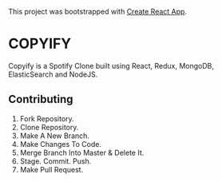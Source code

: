 This project was bootstrapped with [Create React App](https://github.com/facebook/create-react-app).

# COPYIFY
Copyify is a Spotify Clone built using React, Redux, MongoDB, ElasticSearch and NodeJS.


## Contributing

1. Fork Repository.
2. Clone Repository.
3. Make A New Branch.
4. Make Changes To Code.
5. Merge Branch Into Master & Delete It.
6. Stage. Commit. Push.
7. Make Pull Request.



